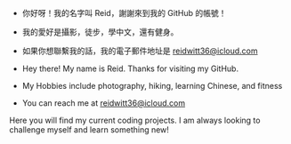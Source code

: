 - 你好呀！我的名字叫 Reid，謝謝來到我的 GitHub 的帳號！
- 我的愛好是攝影，徒步，學中文，還有健身。
- 如果你想聯繫我的話，我的電子郵件地址是 reidwitt36@icloud.com

- Hey there! My name is Reid. Thanks for visiting my GitHub.
- My Hobbies include photography, hiking, learning Chinese, and fitness
- You can reach me at reidwitt36@icloud.com

Here you will find my current coding projects. I am always looking to challenge myself and learn something new!

<!---
reidwitt36/reidwitt36 is a ✨ special ✨ repository because its `README.md` (this file) appears on your GitHub profile.
You can click the Preview link to take a look at your changes.
--->
